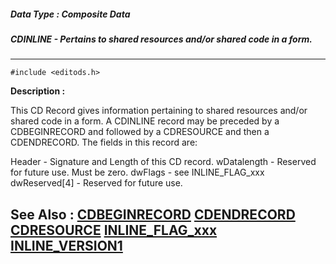 ##### Data Type : Composite Data
##### CDINLINE - Pertains to shared resources and/or shared code in a form.
---
```
#include <editods.h>
```
**Description :**

This CD Record gives information pertaining to shared resources and/or shared 
code in a form.  A CDINLINE record may be preceded by a CDBEGINRECORD and 
followed by a CDRESOURCE and then a CDENDRECORD.  The fields in this record are:

Header - Signature and Length of this CD record.
wDatalength - Reserved for future use. Must be zero. 
dwFlags - see INLINE_FLAG_xxx
dwReserved[4] - Reserved for future use.


**See Also :**
[CDBEGINRECORD](/domino-c-api-docs/reference/Data/CDBEGINRECORD)
[CDENDRECORD](/domino-c-api-docs/reference/Data/CDENDRECORD)
[CDRESOURCE](/domino-c-api-docs/reference/Data/CDRESOURCE)
[INLINE_FLAG_xxx](/domino-c-api-docs/reference/Symb/INLINE_FLAG_xxx)
[INLINE_VERSION1](/domino-c-api-docs/reference/Symb/INLINE_VERSION1)
---
